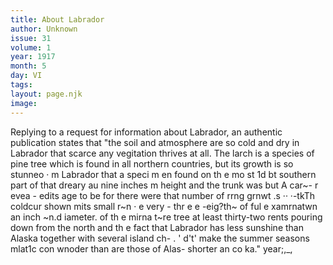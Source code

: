 ```yaml
---
title: About Labrador
author: Unknown
issue: 31
volume: 1
year: 1917
month: 5
day: VI
tags:
layout: page.njk
image:
---
```

 Replying to a request for information about Labrador, an authentic publication states   that "the soil and atmosphere are so cold and dry in Labrador that scarce any    vegitation thrives at all. The larch is a species of pine tree which is found in all northern   countries, but its growth is so stunneo · m   Labrador that a speci m en found on th e mo st 1d bt   southern part of that dreary au nine inches m height and the trunk was but   A car~- r evea -   edits age to be   for there were that number of rrng grnwt .s   ·· ·-tkTh coldcur shown mits small r~n · e very -   thr e e -eig?th~ of ful e xamrnatwn   an inch ~n.d iameter. of th e mirna t~re tree at least thirty-two   rents pouring down from the north and th e   fact that Labrador has less sunshine than Alaska together with several island ch-   . ' d't' make the summer seasons mlat1c con wnoder than are those of Alas-   shorter an co ka."   year;,_,   




